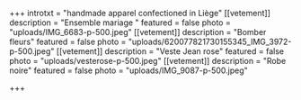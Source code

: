 +++
introtxt = "handmade apparel confectioned in Liège"
[[vetement]]
description = "Ensemble mariage "
featured = false
photo = "uploads/IMG_6683-p-500.jpeg"
[[vetement]]
description = "Bomber fleurs"
featured = false
photo = "uploads/620077821730155345_IMG_3972-p-500.jpeg"
[[vetement]]
description = "Veste Jean rose"
featured = false
photo = "uploads/vesterose-p-500.jpeg"
[[vetement]]
description = "Robe noire"
featured = false
photo = "uploads/IMG_9087-p-500.jpeg"

+++
